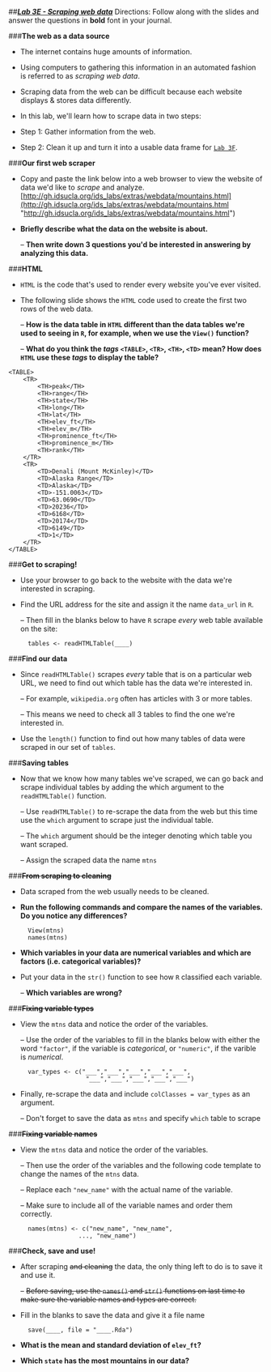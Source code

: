 ##***<u>Lab 3E - Scraping web data</u>***
Directions: Follow along with the slides and answer the questions in **bold** font in your journal.

###**The web as a data source**
* The internet contains huge amounts of information.

* Using computers to gathering this information in an automated fashion is referred to as *scraping
web data*.

* Scraping data from the web can be difficult because each website displays & stores data
differently.

* In this lab, we'll learn how to scrape data in two steps:

* Step 1: Gather information from the web.

* Step 2: Clean it up and turn it into a usable data frame for [```Lab 3F```](lab3f.md).

###**Our first web scraper**
* Copy and paste the link below into a web browser to view the website of data we'd like to *scrape*
and analyze.<br>
    [http://gh.idsucla.org/ids_labs/extras/webdata/mountains.html](http://gh.idsucla.org/ids_labs/extras/webdata/mountains.html "http://gh.idsucla.org/ids_labs/extras/webdata/mountains.html")

* **Briefly describe what the data on the website is about.**

    – **Then write down 3 questions you'd be interested in answering by analyzing this
    data.**

###**HTML**
* ```HTML``` is the code that's used to render every website you've ever visited.

* The following slide shows the ```HTML``` code used to create the first two rows of the web data.

    – **How is the data table in ```HTML``` different than the data tables we're used to seeing in
    ```R```, for example, when we use the ```View()``` function?**

    – **What do you think the *tags* ```<TABLE>```, ```<TR>```, ```<TH>```, ```<TD>``` mean? How does ```HTML``` use
    these *tags* to display the table?**

```
<TABLE>
    <TR>
        <TH>peak</TH>
        <TH>range</TH>
        <TH>state</TH>
        <TH>long</TH>
        <TH>lat</TH>
        <TH>elev_ft</TH>
        <TH>elev_m</TH>
        <TH>prominence_ft</TH>
        <TH>prominence_m</TH>
        <TH>rank</TH>
    </TR>
    <TR>
        <TD>Denali (Mount McKinley)</TD>
        <TD>Alaska Range</TD>
        <TD>Alaska</TD>
        <TD>-151.0063</TD>
        <TD>63.0690</TD>
        <TD>20236</TD>
        <TD>6168</TD>
        <TD>20174</TD>
        <TD>6149</TD>
        <TD>1</TD>
    </TR>
</TABLE>
```

###**Get to scraping!**
* Use your browser to go back to the website with the data we're interested in scraping.

* Find the URL address for the site and assign it the name ```data_url``` in ```R```.

    – Then fill in the blanks below to have ```R``` scrape *every* web table available on the site:

        tables <- readHTMLTable(____)

###**Find our data**
* Since ```readHTMLTable()``` scrapes *every* table that is on a particular web URL, we need to find out
which table has the data we're interested in.

    – For example, ```wikipedia.org``` often has articles with 3 or more tables.

    – This means we need to check all 3 tables to find the one we're interested in.

* Use the ```length()``` function to find out how many tables of data were scraped in our set of ```tables```.

###**Saving tables**

* Now that we know how many tables we've scraped, we can go back and scrape individual tables
by adding the which argument to the ```readHTMLTable()``` function.

    – Use ```readHTMLTable()``` to re-scrape the data from the web but this time use the ```which```
    argument to scrape just the individual table.

    – The ```which``` argument should be the integer denoting which table you want scraped.

    – Assign the scraped data the name ```mtns```

###**<del>From scraping to cleaning</del>**
* Data scraped from the web usually needs to be cleaned.

* **Run the following commands and compare the names of the variables. Do you notice any
differences?**

        View(mtns)
        names(mtns)

* **Which variables in your data are numerical variables and which are factors (i.e. categorical
variables)?**

* Put your data in the ```str()``` function to see how ```R``` classified each variable.

    – **Which variables are wrong?**

###**<del>Fixing variable types</del>**
* View the ```mtns``` data and notice the order of the variables.

    – Use the order of the variables to fill in the blanks below with either the word ```"factor"```, if
    the variable is *categorical*, or ```"numeric"```, if the varible is *numerical*.


        var_types <- c("___","___","___","___","___",
                        "___","___","___","___","___")


* Finally, re-scrape the data and include ```colClasses = var_types``` as an argument.

    – Don't forget to save the data as ```mtns``` and specify ```which``` table to scrape
    
###**<del>Fixing variable names</del>**
* View the ```mtns``` data and notice the order of the variables.

    – Then use the order of the variables and the following code template to change the names
    of the ```mtns``` data.

    – Replace each ```"new_name"``` with the actual name of the variable.

    – Make sure to include all of the variable names and order them correctly.


        names(mtns) <- c("new_name", "new_name",
                      ..., "new_name")


###**Check, save and use!**
* After scraping <del>and cleaning</del> the data, the only thing left to do is to save it and use it.

    – <del>Before saving, use the ```names()``` and ```str()``` functions on last time to make sure the
    variable names and types are correct.</del>

* Fill in the blanks to save the data and give it a file name

        save(____, file = "____.Rda")

* **What is the mean and standard deviation of ```elev_ft```?**

* **Which ```state``` has the most mountains in our data?**
